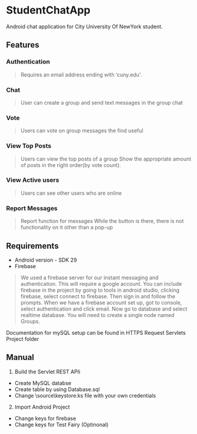 # StudentChatApp
 Android chat application for City University Of NewYork student.

## Features

### Authentication
>Requires an email address ending with ‘cuny.edu'.
 
### Chat
>User can create a group and send text messages in the group chat

### Vote
>Users can vote on group messages the find useful

### View Top Posts
>Users can view the top posts of a group
>Show the appropriate amount of posts in the right order(by vote count).

### View Active users
>Users can see other users who are online

### Report Messages
>Report function for messages 
>While the button is there, there is not functionality on it other than a pop-up 

## Requirements
- Android version - SDK 29
- Firebase
>We used a firebase server for our instant messaging and authentication. This will require a google account. You can include firebase in the project by going to tools in android studio, clicking firebase, select connect to firebase. Then sign in and follow the prompts. When we have a firebase account set up, got to console, select authentication and click email. Now go to database and select realtime database. You will need to create a single node named Groups.

Documentation for mySQL setup can be found in HTTPS Request Servlets Project folder

## Manual 
1. Build the Servlet REST APIi
 - Create MySQL databse 
 - Create table by using Database.sql 
 - Change \source\keystore.ks file with your own credentials
2. Import Android Project
 - Change keys for firebase
 - Change keys for Test Fairy (Optinonal)